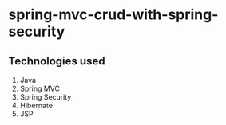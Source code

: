 # spring-mvc-crud-with-spring-security

## Technologies used
1. Java
2. Spring MVC
3. Spring Security
3. Hibernate
4. JSP
